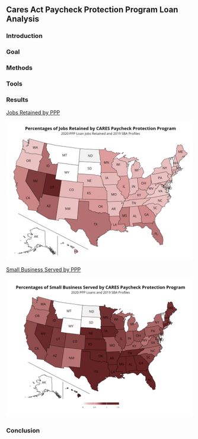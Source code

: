 ## Cares Act Paycheck Protection Program Loan Analysis

### Introduction

### Goal

### Methods

### Tools

### Results
[Jobs Retained by PPP](https://scopewave.clicdata.com/v/ctGJranstVXF)

![](images/Percentage_of_Employment_Served_by_CARES_PPP_in_States.png)

[Small Business Served by PPP](https://scopewave.clicdata.com/v/inOUN6e0IuDN)

![Image](images/Percentage_of_Small_Businesses_Served_by_CARES_PPP_in_States.png)

### Conclusion